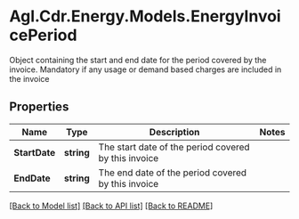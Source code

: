 # Agl.Cdr.Energy.Models.EnergyInvoicePeriod
Object containing the start and end date for the period covered by the invoice.  Mandatory if any usage or demand based charges are included in the invoice

## Properties

Name | Type | Description | Notes
------------ | ------------- | ------------- | -------------
**StartDate** | **string** | The start date of the period covered by this invoice | 
**EndDate** | **string** | The end date of the period covered by this invoice | 

[[Back to Model list]](../README.md#documentation-for-models) [[Back to API list]](../README.md#documentation-for-api-endpoints) [[Back to README]](../README.md)

